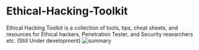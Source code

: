 # Ethical-Hacking-Toolkit
Ethical Hacking Toolkit is a collection of tools, tips, cheat sheets, and resources for Ethical hackers, Penetration Tester, and Security researchers etc. (Still Under development)
![summary](https://github.com/abdullah-baghuth/Ethical-Hacking-Toolkit/blob/main/summary.gif)
